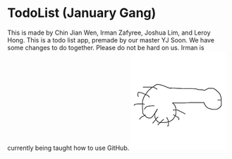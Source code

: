 # TodoList (January Gang)
This is made by Chin Jian Wen, Irman Zafyree, Joshua Lim, and Leroy Hong.
This is a todo list app, premade by our master YJ Soon.
We have some changes to do together.
Please do not be hard on us.
Irman is currently being taught how to use GitHub.
![as](peen.jpg)
